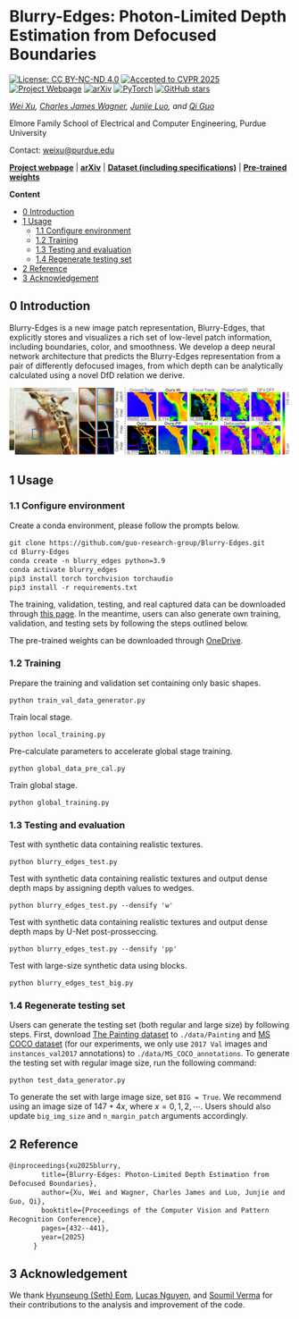 # Blurry-Edges: Photon-Limited Depth Estimation from Defocused Boundaries

[![License: CC BY-NC-ND 4.0](https://img.shields.io/badge/License-CC%20BY--NC--ND%204.0-lightgrey.svg)](https://creativecommons.org/licenses/by-nc-nd/4.0/) [![Accepted to CVPR 2025](https://img.shields.io/badge/Accepted-CVPR%202025-367DBD?style=flat&logo=ieee)](https://cvpr.thecvf.com/Conferences/2025) [![Project Webpage](https://img.shields.io/badge/Project%20Webpage-Blurry--Edges-green)](https://blurry-edges.qiguo.org/) [![arXiv](https://img.shields.io/badge/arXiv-2503.23606-red)](https://arxiv.org/abs/2503.23606) [![PyTorch](https://img.shields.io/badge/Implemented%20with-PyTorch-EE4C2C?logo=pytorch&logoColor=white)](https://pytorch.org/) [![GitHub stars](https://img.shields.io/github/stars/guo-research-group/Blurry-Edges?style=social)](https://github.com/guo-research-group/Blurry-Edges/stargazers)

*[Wei Xu](https://www.weixu.xyz/), [Charles James Wagner](https://www.linkedin.com/in/charlie-wagner-887284221/), [Junjie Luo](https://luo-jun-jie.github.io/), and [Qi Guo](https://qiguo.org)*

Elmore Family School of Electrical and Computer Engineering, Purdue University

Contact: weixu@purdue.edu

<a href="https://blurry-edges.qiguo.org/" title="Blurry-Edges project webpage">**Project webpage**</a> | <a href="https://arxiv.org/abs/2503.23606" title="Blurry-Edges arXiv">**arXiv**</a> | <a href="https://blurry-edges.qiguo.org/data" title="Blurry-Edges dataset">**Dataset (including specifications)**</a> | <a href="https://purdue0-my.sharepoint.com/:f:/g/personal/xu1639_purdue_edu/EqD_pFLP0d9MvTJVwXrq-8kBwrkd4IioWmzNKOiWR2DEwg" title="Blurry-Edges pretrained weights">**Pre-trained weights**</a>

**Content**

- [0 Introduction](#0-introduction)
- [1 Usage](#1-usage)
  * [1.1 Configure environment](#11-configure-environment)
  * [1.2 Training](#12-training)
  * [1.3 Testing and evaluation](#13-testing-and-evaluation)
  * [1.4 Regenerate testing set](#14-regenerate-testing-set)
- [2 Reference](#2-reference)
- [3 Acknowledgement](#3-acknowledgement)

## 0 Introduction

Blurry-Edges is a new image patch representation, Blurry-Edges, that explicitly stores and visualizes a rich set of low-level patch information, including boundaries, color, and smoothness. We develop a deep neural network architecture that predicts the Blurry-Edges representation from a pair of differently defocused images, from which depth can be analytically calculated using a novel DfD relation we derive.

![Overview](/pic/teaser.png "Overview")

## 1 Usage

### 1.1 Configure environment

Create a conda environment, please follow the prompts below. 
```
git clone https://github.com/guo-research-group/Blurry-Edges.git
cd Blurry-Edges
conda create -n blurry_edges python=3.9
conda activate blurry_edges
pip3 install torch torchvision torchaudio
pip3 install -r requirements.txt
```

The training, validation, testing, and real captured data can be downloaded through <a href="https://blurry-edges.qiguo.org/data" title="Blurry-Edges dataset">this page</a>. In the meantime, users can also generate own training, validation, and testing sets by following the steps outlined below.

The pre-trained weights can be downloaded through <a href="https://purdue0-my.sharepoint.com/:f:/g/personal/xu1639_purdue_edu/EqD_pFLP0d9MvTJVwXrq-8kBwrkd4IioWmzNKOiWR2DEwg" title="Blurry-Edges dataset">OneDrive</a>.

### 1.2 Training

Prepare the training and validation set containing only basic shapes.

    python train_val_data_generator.py

Train local stage.

    python local_training.py

Pre-calculate parameters to accelerate global stage training.

    python global_data_pre_cal.py

Train global stage.

    python global_training.py

### 1.3 Testing and evaluation

Test with synthetic data containing realistic textures.

    python blurry_edges_test.py

Test with synthetic data containing realistic textures and output dense depth maps by assigning depth values to wedges.

    python blurry_edges_test.py --densify 'w'

Test with synthetic data containing realistic textures and output dense depth maps by U-Net post-prosseccing.

    python blurry_edges_test.py --densify 'pp'

Test with large-size synthetic data using blocks.

    python blurry_edges_test_big.py

### 1.4 Regenerate testing set

Users can generate the testing set (both regular and large size) by following steps. First, download [The Painting dataset](https://www.robots.ox.ac.uk/~vgg/data/paintings/) to `./data/Painting` and [MS COCO dataset](https://cocodataset.org/) (for our experiments, we only use `2017 Val` images and `instances_val2017` annotations) to `./data/MS_COCO_annotations`. To generate the testing set with regular image size, run the following command:

    python test_data_generator.py

To generate the set with large image size, set `BIG = True`. We recommend using an image size of $147 + 4x$, where $x = 0, 1, 2, \cdots$. Users should also update `big_img_size` and `n_margin_patch` arguments accordingly. 

## 2 Reference

```
@inproceedings{xu2025blurry,
        title={Blurry-Edges: Photon-Limited Depth Estimation from Defocused Boundaries},
        author={Xu, Wei and Wagner, Charles James and Luo, Junjie and Guo, Qi},
        booktitle={Proceedings of the Computer Vision and Pattern Recognition Conference},
        pages={432--441},
        year={2025}
      }
```

## 3 Acknowledgement

We thank [Hyunseung (Seth) Eom](https://www.linkedin.com/in/eomh/), [Lucas Nguyen](https://www.linkedin.com/in/lucasnguyen1207/), and [Soumil Verma](https://www.linkedin.com/in/soumilverma/) for their contributions to the analysis and improvement of the code.